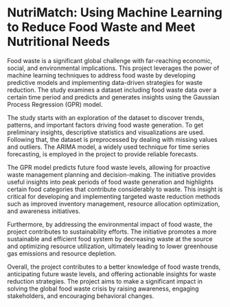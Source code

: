 # NutriMatch: Using Machine Learning to Reduce Food Waste and Meet Nutritional Needs
Food waste is a significant global challenge with far-reaching economic, social, and environmental implications. This project leverages the power of machine learning techniques to address food waste by developing predictive models and implementing data-driven strategies for waste reduction. The study examines a dataset including food waste data over a certain time period and predicts and generates insights using the Gaussian Process Regression (GPR) model.

The study starts with an exploration of the dataset to discover trends, patterns, and important factors driving food waste generation. To get preliminary insights, descriptive statistics and visualizations are used. Following that, the dataset is preprocessed by dealing with missing values and outliers. The ARIMA model, a widely used technique for time series forecasting, is employed in the project to provide reliable forecasts.

The GPR model predicts future food waste levels, allowing for proactive waste management planning and decision-making. The initiative provides useful insights into peak periods of food waste generation and highlights certain food categories that contribute considerably to waste. This insight is critical for developing and implementing targeted waste reduction methods such as improved inventory management, resource allocation optimization, and awareness initiatives.

Furthermore, by addressing the environmental impact of food waste, the project contributes to sustainability efforts. The initiative promotes a more sustainable and efficient food system by decreasing waste at the source and optimizing resource utilization, ultimately leading to lower greenhouse gas emissions and resource depletion.

Overall, the project contributes to a better knowledge of food waste trends, anticipating future waste levels, and offering actionable insights for waste reduction strategies. The project aims to make a significant impact in solving the global food waste crisis by raising awareness, engaging stakeholders, and encouraging behavioral changes.
